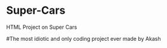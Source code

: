 # Super-Cars
HTML Project on Super Cars

#The most idiotic and only coding project ever made by Akash
